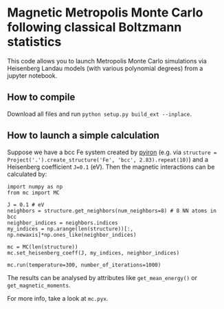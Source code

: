 # Magnetic Metropolis Monte Carlo following classical Boltzmann statistics

This code allows you to launch Metropolis Monte Carlo simulations via Heisenberg Landau models (with various polynomial degrees) from a jupyter notebook.

## How to compile

Download all files and run `python setup.py build_ext --inplace`.

## How to launch a simple calculation

Suppose we have a bcc Fe system created by [pyiron](http://github.com/pyiron/pyiron) (e.g. via `structure = Project('.').create_structure('Fe', 'bcc', 2.83).repeat(10)`) and a Heisenberg coefficient `J=0.1` (eV). Then the magnetic interactions can be calculated by:

```
import numpy as np
from mc import MC

J = 0.1 # eV
neighbors = structure.get_neighbors(num_neighbors=8) # 8 NN atoms in bcc
neighbor_indices = neighbors.indices
my_indices = np.arange(len(structure))[:, np.newaxis]*np.ones_like(neighbor_indices)

mc = MC(len(structure))
mc.set_heisenberg_coeff(J, my_indices, neighbor_indices)

mc.run(temperature=300, number_of_iterations=1000)
```

The results can be analysed by attributes like `get_mean_energy()` or `get_magnetic_moments`.

For more info, take a look at `mc.pyx`.
